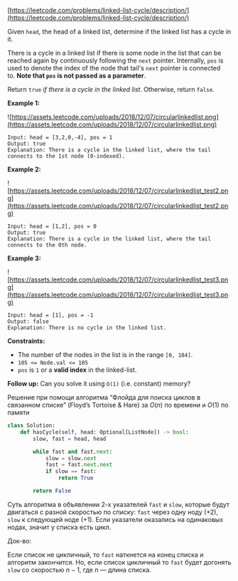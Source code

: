 [https://leetcode.com/problems/linked-list-cycle/description/](https://leetcode.com/problems/linked-list-cycle/description/)

Given `head`, the head of a linked list, determine if the linked list has a cycle in it.

There is a cycle in a linked list if there is some node in the list that can be reached again by continuously following the `next` pointer. Internally, `pos` is used to denote the index of the node that tail's `next` pointer is connected to. **Note that `pos` is not passed as a parameter**.

Return `true` _if there is a cycle in the linked list_. Otherwise, return `false`.

**Example 1:**

![https://assets.leetcode.com/uploads/2018/12/07/circularlinkedlist.png](https://assets.leetcode.com/uploads/2018/12/07/circularlinkedlist.png)

```
Input: head = [3,2,0,-4], pos = 1
Output: true
Explanation: There is a cycle in the linked list, where the tail connects to the 1st node (0-indexed).
```

**Example 2:**

![https://assets.leetcode.com/uploads/2018/12/07/circularlinkedlist_test2.png](https://assets.leetcode.com/uploads/2018/12/07/circularlinkedlist_test2.png)

```
Input: head = [1,2], pos = 0
Output: true
Explanation: There is a cycle in the linked list, where the tail connects to the 0th node.
```

**Example 3:**

![https://assets.leetcode.com/uploads/2018/12/07/circularlinkedlist_test3.png](https://assets.leetcode.com/uploads/2018/12/07/circularlinkedlist_test3.png)

```
Input: head = [1], pos = -1
Output: false
Explanation: There is no cycle in the linked list.
```

**Constraints:**

- The number of the nodes in the list is in the range `[0, 104]`.
- `105 <= Node.val <= 105`
- `pos` is `1` or a **valid index** in the linked-list.

**Follow up:** Can you solve it using `O(1)` (i.e. constant) memory?

Решение при помощи алгоритма “Флойда для поиска циклов в связанном списке” (Floyd’s Tortoise & Hare) за $O(n)$ по времени и $O(1)$ по памяти

```python
class Solution:
    def hasCycle(self, head: Optional[ListNode]) -> bool:
        slow, fast = head, head

        while fast and fast.next:
            slow = slow.next
            fast = fast.next.next
            if slow == fast:
                return True

        return False                

```

Суть алгоритма в объявлении 2-х указателей `fast` и `slow`, которые будут двигаться с разной скоростью по списку: `fast` через одну ноду (+2), `slow` к следующей ноде (+1). Если указатели оказались на одинаковых нодах, значит у списка есть цикл.

Док-во:

Если список не цикличный, то `fast` наткнется на конец списка и алгоритм закончится. Но, если список цикличный то `fast` будет догонять `slow` со скоростью $n - 1$, где $n$ — длина списка.
